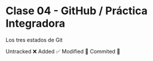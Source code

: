 # Clase 04 - GitHub / Práctica Integradora

Los tres estados de Git

Untracked ❌
Added ✅
Modified 🔶
Commited 💙